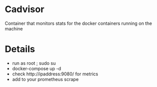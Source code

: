 # Cadvisor

Container that monitors stats for the docker containers running on the machine

# Details

* run as root ; sudo su
* docker-compose up -d 
* check http://ipaddress:9080/ for metrics
* add to your prometheus scrape


